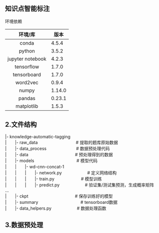## 知识点智能标注
环境依赖

|环境/库|版本|
|:---------:|----------|
|conda|4.5.4|
|python|3.5.2|
|jupyter notebook|4.2.3|
|tensorflow|1.7.0|
|tensorboard|1.7.0|
|word2vec|0.9.4|
|numpy|1.14.0|
|pandas|0.23.1|
|matplotlib|1.5.3|

## 2.文件结构

|- knowledge-automatic-tagging<br/>
|　　|- raw_data　　　　　　　　　# 提取的题库原始数据<br/>
|　　|- data_process　　　　　　　# 数据预处理代码<br/>
|　　|- data　　　　　　　　　　　# 预处理得到的数据<br/>
|　　|- models　　　　　　　　　　# 模型代码<br/>
|　　|　　|- wd-cnn-concat-1　　　	<br/>
|　　|　　|　　|- network.py　　　　　　# 定义网络结构<br/>
|　　|　　|　　|- train.py　　　　　　  # 模型训练<br/>
|　　|　　|　　|- predict.py　　　　　　# 验证集/测试集预测，生成概率矩阵<br/>
...<br/>
|　　|- ckpt　　　　　　　　　　　# 保存训练好的模型<br/>
|　　|- summary　　　　　　　　　　# tensorboard数据<br/>
|　　|- data_helpers.py　　　　　　# 数据处理函数<br/>


## 3.数据预处理
